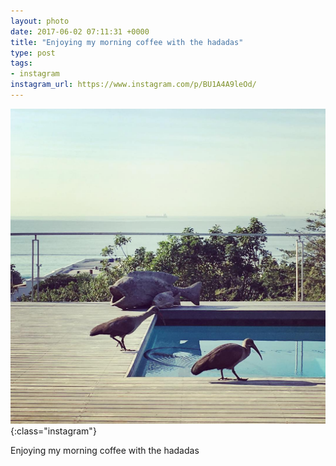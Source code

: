 ```yaml
---
layout: photo
date: 2017-06-02 07:11:31 +0000
title: "Enjoying my morning coffee with the hadadas"
type: post
tags:
- instagram
instagram_url: https://www.instagram.com/p/BU1A4A9leOd/
---
```


![Instagram - BU1A4A9leOd](/img/BU1A4A9leOd.jpg){:class="instagram"}

Enjoying my morning coffee with the hadadas
